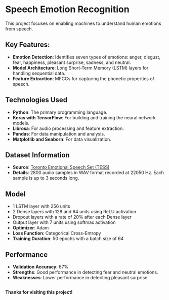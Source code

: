 # Speech Emotion Recognition

This project focuses on enabling machines to understand human emotions from speech.

## Key Features:

- **Emotion Detection**: Identifies seven types of emotions: anger, disgust, fear, happiness, pleasant surprise, sadness, and neutral.
- **Model Architecture**: Long Short-Term Memory (LSTM) layers for handling sequential data.
- **Feature Extraction**: MFCCs for capturing the phonetic properties of speech.

## Technologies Used

- **Python**: The primary programming language.
- **Keras with TensorFlow**: For building and training the neural network models.
- **Librosa**: For audio processing and feature extraction.
- **Pandas**: For data manipulation and analysis.
- **Matplotlib and Seaborn**: For data visualization.

## Dataset Information

- **Source**: [Toronto Emotional Speech Set (TESS)](https://www.kaggle.com/ejlok1/toronto-emotional-speech-set-tess)
- **Details**: 2800 audio samples in WAV format recorded at 22050 Hz. Each sample is up to 3 seconds long.

## Model

- 1 LSTM layer with 256 units
- 2 Dense layers with 128 and 64 units using ReLU activation
- Dropout layers with a rate of 20% after each Dense layer
- Output layer with 7 units using softmax activation
- **Optimizer**: Adam
- **Loss Function**: Categorical Cross-Entropy
- **Training Duration**: 50 epochs with a batch size of 64

## Performance

- **Validation Accuracy**: 67%
- **Strengths**: Good performance in detecting fear and neutral emotions.
- **Weaknesses**: Lower performance in detecting pleasant surprise.

##

**Thanks for visiting this project!**
